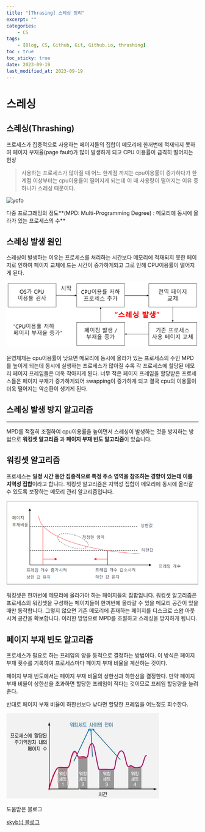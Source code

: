 ```yaml
---
title: "[Thrasing] 스레싱 정리"
excerpt: ""
categories:
    - CS
tags:
    - [Blog, CS, Github, Git, Github.io, thrashing]
toc : true
toc_sticky: true
date: 2023-09-19
last_modified_at: 2023-09-19
---
```

# 스레싱

## 스레싱(Thrashing)

프로세스가 집중적으로 사용하는 페이지들의 집합이 메모리에 한꺼번에 적재되지 못하여 페이지 부재율(page fault)가 많이 발생하게 되고 CPU 이용률이 급격히 떨어지는 현상

> 사용하는 프로세스가 많아질 때 어느 한계점 까지는 cpu이용률이 증가하다가 한계점 이상부터는 cpu이용률이 떨어지게 되는데 이 때 사용량이 떨어지는 이유 중 하나가 스레싱 때문이다.
> 

![yofo](https://upload.wikimedia.org/wikipedia/commons/6/67/Thrashing.GIF?20080928093846)

다중 프로그래밍의 정도**(MPD: Multi-Programming Degree) : 메모리에 동시에 올라가 있는 프로세스의 수**

## 스레싱 발생 원인

스레싱이 발생하는 이유는 프로세스를 처리하는 시간보다 메모리에 적재되지 못한 페이지로 인하여 페이지 교체에 드는 시간이 증가하게되고 그로 인해 CPU이용률이 떨어지게 된다.

![Alt text](/assets/img/2023-09-19-thrashing/thrashing.png)

운영체제는 cpu이용률이 낮으면 메모리에 동시에 올라가 있는 프로세스의 수인 MPD를 높이게 되는데 동시에 실행하는 프로세스가 많아질 수록 각 프로세스에 할당된 메모리 페이지 프레임들은 더욱 작아지게 된다. 너무 적은 페이지 프레임을 할당받은 프로세스들은 페이지 부재가 증가하게되어 swapping이 증가하게 되고 결국 cpu의 이용률이 더욱 떨어지는 악순환이 생기게 된다.

## 스레싱 발생 방지 알고리즘

---

MPD를 적절히 조절하여 cpu이용률을 높이면서 스레싱이 발생하는 것을 방지하는 방법으로 **워킹셋 알고리즘** 과 **페이지 부재 빈도 알고리즘**이 있습니다.

## 워킹셋 알고리즘

프로세스는 **일정 시간 동안 집중적으로 특정 주소 영역을 참조하는 경향이 있는데 이를 지역성 집합**이라고 합니다. 워킹셋 알고리즘은 지역성 집합이 메모리에 동시에 올라갈 수 있도록 보장하는 메모리 관리 알고리즘입니다.

![Alt text](/assets/img/2023-09-19-thrashing/thrashing2.png)

워킹셋은 한까번에 메모리에 올라가야 하는 페이지들의 집합입니다. 워킹셋 알고리즘은 프로세스의 워킹셋을 구성하는 페이지들이 한꺼번에 올라갈 수 있을 메모리 공간이 있을 때만 동작합니다. 그렇지 않으면 기존 메모리에 존재하는 페이지를 디스크로 스왑 아웃 시켜 공간을 확보합니다. 이러한 방법으로 MPD를 조절하고 스레싱을 방지하게 됩니다. 

## 페이지 부재 빈도 알고리즘

프로세스가 필요로 하는 프레임의 양을 동적으로 결정하는 방법이다. 이 방식은 페이지 부재 횟수를 기록하여 프로세스마다 페이지 부재 비율을 계산하는 것이다.

페이지 부재 빈도에서는 페이지 부재 비율의 상한선과 하한선을 결정한다. 만약 페이지 부재 비율이 상한선을 초과하면 할당한 프레임이 적다는 것이므로 프레임 할당량을 늘려준다.

반대로 페이지 부재 비율이 하한선보다 낮다면 할당한 프레임을 어느정도 회수한다.

![Alt text](/assets/img/2023-09-19-thrashing/thrashing3.png)
<!-- <img src = "/assets/img/2023-09-19-thrashing/thrashing3.png" width="500px;" height="200"> -->

도움받은 블로그 

<a href="https://blog.skby.net/%EC%8A%A4%EB%A0%88%EC%8B%B1-thrashing/"> skyb님 블로그 </a>
